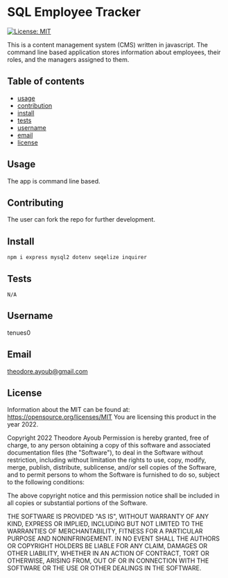 
  
# SQL Employee Tracker
[![License: MIT](https://img.shields.io/badge/License-MIT-yellow.svg)](https://opensource.org/licenses/MIT)

This is a content management system (CMS) written in javascript. The command line based application stores information about employees, their roles, and the managers assigned to them.

## Table of contents
* [usage](#Usage)
* [contribution](#Contributing)
* [install](#Install)
* [tests](#Tests)
* [username](#Username)
* [email](#Email)
* [license](#License)

## Usage

The app is command line based.

## Contributing

The user can fork the repo for further development.

## Install
```
npm i express mysql2 dotenv seqelize inquirer
```
## Tests
```
N/A
```
## Username

tenues0

## Email

theodore.ayoub@gmail.com

## License

Information about the MIT can be found at: https://opensource.org/licenses/MIT
You are licensing this product in the year 2022.


Copyright 2022 Theodore Ayoub
Permission is hereby granted, free of charge, to any person obtaining a copy of this software and
associated documentation files (the "Software"), to deal in the Software without restriction,
including without limitation the rights to use, copy, modify, merge, publish, distribute, sublicense,
and/or sell copies of the Software, and to permit persons to whom the Software is furnished to do
so, subject to the following conditions:
      
The above copyright notice and this permission notice shall be included in all copies or substantial
portions of the Software.
      
THE SOFTWARE IS PROVIDED "AS IS", WITHOUT WARRANTY OF ANY KIND, EXPRESS OR IMPLIED,
INCLUDING BUT NOT LIMITED TO THE WARRANTIES OF MERCHANTABILITY, FITNESS FOR A
PARTICULAR PURPOSE AND NONINFRINGEMENT. IN NO EVENT SHALL THE AUTHORS OR
COPYRIGHT HOLDERS BE LIABLE FOR ANY CLAIM, DAMAGES OR OTHER LIABILITY, WHETHER IN
AN ACTION OF CONTRACT, TORT OR OTHERWISE, ARISING FROM, OUT OF OR IN CONNECTION
WITH THE SOFTWARE OR THE USE OR OTHER DEALINGS IN THE SOFTWARE.
